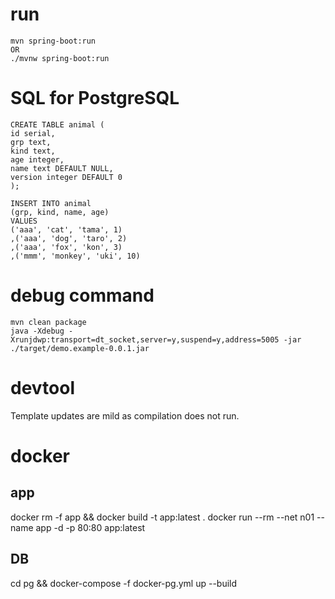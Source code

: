 # run
```
mvn spring-boot:run
OR
./mvnw spring-boot:run
```

# SQL for PostgreSQL
```
CREATE TABLE animal (
id serial,
grp text,
kind text,
age integer,
name text DEFAULT NULL,
version integer DEFAULT 0
);

INSERT INTO animal
(grp, kind, name, age)
VALUES
('aaa', 'cat', 'tama', 1)
,('aaa', 'dog', 'taro', 2)
,('aaa', 'fox', 'kon', 3)
,('mmm', 'monkey', 'uki', 10)
```

# debug command
```
mvn clean package
java -Xdebug -Xrunjdwp:transport=dt_socket,server=y,suspend=y,address=5005 -jar ./target/demo.example-0.0.1.jar
```

# devtool
Template updates are mild as compilation does not run.

# docker

## app
docker rm -f app && docker build -t app:latest .
docker run --rm --net n01 --name app -d -p 80:80 app:latest

## DB
cd pg && docker-compose -f docker-pg.yml up --build
